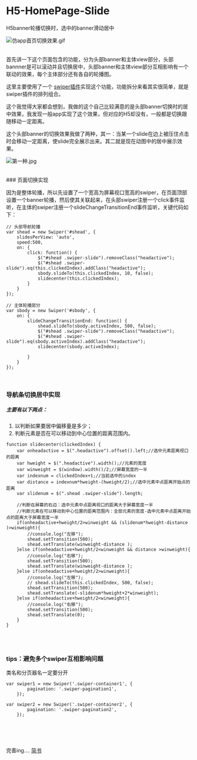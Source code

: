 # H5-HomePage-Slide

H5banner轮播切换时，选中的banner滑动居中<br>

![仿app首页切换效果.gif](http://upload-images.jianshu.io/upload_images/3888312-1fbceb37949eb76e.gif?imageMogr2/auto-orient/strip%7CimageView2/2/w/1240)

<br>
首先讲一下这个页面包含的功能，分为头部banner和主体view部分，头部bannner是可以滚动并且切换居中，头部banner和主体view部分互相影响有一个联动的效果，每个主体部分还有各自的轮播图。

这里主要使用了一个 [swiper插件](http://www.swiper.com.cn/)实现这个功能，功能拆分来看其实很简单，就是swiper插件的排列组合。

这个我觉得大家都会想到，我做的这个自己比较满意的是头部banner切换时的居中效果，我发现一般app实现了这个效果，但对应的H5却没有，一般都是切换跟随移动一定距离。

这个头部banner的切换效果我做了两种，其一：当某一个slide在边上被压住点击时会移动一定距离，使slide完全展示出来。其二就是现在动图中的居中展示效果。
<br>

![第一种.jpg](http://upload-images.jianshu.io/upload_images/3888312-2157df3bf4294195.jpg?imageMogr2/auto-orient/strip%7CimageView2/2/w/1240)

<br>
### 页面切换实现

因为是整体轮播，所以先设置了一个宽高为屏幕视口宽高的swiper，在页面顶部设置一个banner轮播，然后使其关联起来，在头部swiper注册一个click事件监听，在主体的swiper注册一个slideChangeTransitionEnd事件监听，关键代码如下：
```
// 头部导航轮播
var shead = new Swiper('#shead', {
    slidesPerView: 'auto',
    speed:500,
    on: {
        click: function() {
            $("#shead .swiper-slide").removeClass("headactive");
            $("#shead .swiper-slide").eq(this.clickedIndex).addClass("headactive");
            sbody.slideTo(this.clickedIndex, 10, false);
            slidecenter(this.clickedIndex);
        }
    }
});
```
```
// 主体轮播部分
var sbody = new Swiper('#sbody', {
    on: {
        slideChangeTransitionEnd: function() {
            shead.slideTo(sbody.activeIndex, 500, false);
            $("#shead .swiper-slide").removeClass("headactive");
            $("#shead .swiper-slide").eq(sbody.activeIndex).addClass("headactive");
            slidecenter(sbody.activeIndex);

        }
    }
});
```



<br>





### 导航条切换居中实现
##### 主要有以下两点：
1. 以判断如果要居中偏移量是多少；
2. 判断元素是否在可以移动到中心位置的距离范围内。


```
function slidecenter(clickedIndex) {
    var onheadactive = $(".headactive").offset().left;//选中元素距离视口的距离
    var hweight = $(".headactive").width();//元素的宽度
    var winweight = $(window).width()/2;//屏幕宽度的一半
    var indexnum = clickedIndex+1;//当前选中的index
    var distance = indexnum*hweight-(hweight/2);//选中元素中点距离开始点的距离
    var slidenum = $(".shead .swiper-slide").length;

    //判断在屏幕的右边：选中元素中点距离视口的距离大于屏幕宽度一半
    //判断元素在可以移动到中心位置的距离范围内：全部元素的宽度-选中元素中点距离开始点的距离大于屏幕宽度一半
    if(onheadactive+hweight/2>winweight && (slidenum*hweight-distance )>winweight){
        //console.log("左移");
        shead.setTransition(500);
        shead.setTranslate(winweight-distance );
    }else if(onheadactive+hweight/2<winweight && distance >winweight){
        //console.log("右移");
        shead.setTransition(500);
        shead.setTranslate(winweight-distance );
    }else if(onheadactive+hweight/2>winweight){
        //console.log("左移");
        // shead.slideTo(this.clickedIndex, 500, false);
        shead.setTransition(500);
        shead.setTranslate(-slidenum*hweight+2*winweight);
    }else if(onheadactive+hweight/2<winweight){
        //console.log("右移");
        shead.setTransition(500);
        shead.setTranslate(0);
    }
}
```









<br><br>
### tips：避免多个swiper互相影响问题
类名和分页器名一定要分开
```
var swiper1 = new Swiper('.swiper-container1', {
        pagination: '.swiper-pagination1',
    });

var swiper2 = new Swiper('.swiper-container2', {
        pagination: '.swiper-pagination2',
    });
```



<br><br><br>

完善ing....
[简书](https://www.jianshu.com/p/b0b3dfe9475e)







